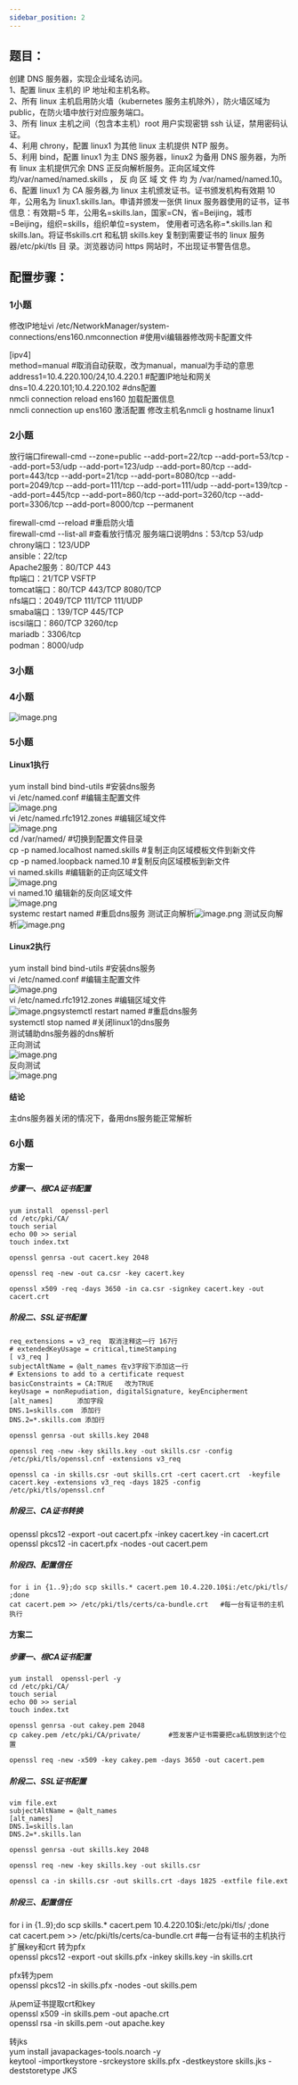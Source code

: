 ```yaml
---
sidebar_position: 2
---
```


## **题目：**
创建 DNS 服务器，实现企业域名访问。<br />1、配置 linux 主机的 IP 地址和主机名称。 <br />2、所有 linux 主机启用防火墙（kubernetes 服务主机除外），防火墙区域为 public，在防火墙中放行对应服务端口。 <br />3、所有 linux 主机之间（包含本主机）root 用户实现密钥 ssh 认证，禁用密码认证。 <br />4、利用 chrony，配置 linux1 为其他 linux 主机提供 NTP 服务。<br />5、利用 bind，配置 linux1 为主 DNS 服务器，linux2 为备用 DNS 服务器，为所有 linux 主机提供冗余 DNS 正反向解析服务。正向区域文件均/var/named/named.skills ， 反 向 区 域 文 件 均 为 /var/named/named.10。 <br />6、配置 linux1 为 CA 服务器,为 linux 主机颁发证书。证书颁发机构有效期 10 年，公用名为 linux1.skills.lan。申请并颁发一张供 linux 服务器使用的证书，证书信息：有效期=5 年，公用名=skills.lan，国家=CN，省=Beijing，城市=Beijing，组织=skills，组织单位=system， 使用者可选名称=*.skills.lan 和 skills.lan。将证书skills.crt 和私钥 skills.key 复制到需要证书的 linux 服务器/etc/pki/tls 目 录。浏览器访问 https 网站时，不出现证书警告信息。
## 配置步骤：
### 1小题
修改IP地址vi /etc/NetworkManager/system-connections/ens160.nmconnection #使用vi编辑器修改网卡配置文件

[ipv4]<br />method=manual  				      #取消自动获取，改为manual，manual为手动的意思<br />address1=10.4.220.100/24,10.4.220.1  #配置IP地址和网关<br />dns=10.4.220.101;10.4.220.102  	      #dns配置<br />nmcli connection reload  ens160 加载配置信息<br />nmcli connection up ens160 激活配置
修改主机名nmcli g hostname linux1
### 2小题
放行端口firewall-cmd --zone=public --add-port=22/tcp --add-port=53/tcp --add-port=53/udp --add-port=123/udp --add-port=80/tcp --add-port=443/tcp --add-port=21/tcp --add-port=8080/tcp --add-port=2049/tcp --add-port=111/tcp --add-port=111/udp --add-port=139/tcp --add-port=445/tcp --add-port=860/tcp --add-port=3260/tcp --add-port=3306/tcp --add-port=8000/tcp --permanent

firewall-cmd --reload   #重启防火墙<br />firewall-cmd --list-all #查看放行情况
服务端口说明dns：53/tcp 53/udp<br />chrony端口：123/UDP<br />ansible：22/tcp<br />Apache2服务：80/TCP 443<br />ftp端口：21/TCP  VSFTP<br />tomcat端口：80/TCP 443/TCP 8080/TCP<br />nfs端口：2049/TCP 111/TCP  111/UDP<br />smaba端口：139/TCP 445/TCP<br />iscsi端口：860/TCP 3260/tcp<br />mariadb：3306/tcp<br />podman：8000/udp
### 3小题
### 4小题

![image.png](https://cdn.nlark.com/yuque/0/2024/png/33622884/1713862969706-54673393-ec0f-4649-83a9-91d8e09aaa6b.png#averageHue=%23340f29&clientId=u1ccbc5f7-73d6-4&from=paste&height=88&id=u4da884be&originHeight=99&originWidth=971&originalType=binary&ratio=1.125&rotation=0&showTitle=false&size=41662&status=done&style=none&taskId=u570d0db3-dce8-4777-ae42-20050dfe32a&title=&width=863.1111111111111)
### 5小题
#### Linux1执行
yum install bind bind-utils   #安装dns服务<br />vi /etc/named.conf 	#编辑主配置文件<br />![image.png](https://cdn.nlark.com/yuque/0/2023/png/33622884/1694768644277-b8dc003e-926e-44c2-9a4d-e61ea7537dcd.png#averageHue=%23300a25&clientId=u6d4a5990-51b7-4&from=paste&height=224&id=uadcf115d&originHeight=308&originWidth=987&originalType=binary&ratio=1.375&rotation=0&showTitle=false&size=57795&status=done&style=none&taskId=ud42b02b5-b7c3-4754-9731-74931c9771e&title=&width=717.8181818181819)<br />vi /etc/named.rfc1912.zones #编辑区域文件<br />![image.png](https://cdn.nlark.com/yuque/0/2023/png/33622884/1694768554468-adcb66c4-a60f-40e3-a246-ff5278c96a6e.png#averageHue=%23300a24&clientId=u6d4a5990-51b7-4&from=paste&height=237&id=u9d22180f&originHeight=326&originWidth=518&originalType=binary&ratio=1.375&rotation=0&showTitle=false&size=35361&status=done&style=none&taskId=u3b86f3d1-5f26-4d2a-abf9-d7bb6e49808&title=&width=376.72727272727275)<br />cd /var/named/  #切换到配置文件目录<br />cp -p named.localhost named.skills #复制正向区域模板文件到新文件<br />cp -p named.loopback named.10	#复制反向区域模板到新文件<br />vi named.skills #编辑新的正向区域文件<br />![image.png](https://cdn.nlark.com/yuque/0/2023/png/33622884/1694768770130-49c9b868-563c-4359-8b30-50c5619d2ed4.png#averageHue=%23300a24&clientId=u6d4a5990-51b7-4&from=paste&height=316&id=ue50060bc&originHeight=434&originWidth=838&originalType=binary&ratio=1.375&rotation=0&showTitle=false&size=48717&status=done&style=none&taskId=u5d9bd0fa-b94a-4eae-aa66-bcbfa92eb3b&title=&width=609.4545454545455)<br />vi named.10 编辑新的反向区域文件<br />![image.png](https://cdn.nlark.com/yuque/0/2023/png/33622884/1694768796922-f3abc66a-3d3a-4419-a77b-59ff5ded0cdc.png#averageHue=%23300a24&clientId=u6d4a5990-51b7-4&from=paste&height=337&id=u82999d7e&originHeight=464&originWidth=812&originalType=binary&ratio=1.375&rotation=0&showTitle=false&size=55393&status=done&style=none&taskId=ub7a8e171-37db-4958-8774-a2d85d773da&title=&width=590.5454545454545)<br />systemc	restart named  #重启dns服务
测试正向解析![image.png](https://cdn.nlark.com/yuque/0/2023/png/33622884/1694768911842-b24cfb9c-a0d2-49d0-8dd2-45daddc87dbb.png#averageHue=%23300a25&clientId=u6d4a5990-51b7-4&from=paste&height=239&id=LuMEG&originHeight=329&originWidth=1128&originalType=binary&ratio=1.375&rotation=0&showTitle=false&size=63040&status=done&style=none&taskId=ue1bc3287-d8eb-49e9-801d-54868c02c74&title=&width=820.3636363636364)
测试反向解析![image.png](https://cdn.nlark.com/yuque/0/2023/png/33622884/1694769008189-797f400c-6572-477d-b700-d87490c844ac.png#averageHue=%23300a24&clientId=u6d4a5990-51b7-4&from=paste&height=608&id=u775a0d5e&originHeight=836&originWidth=1310&originalType=binary&ratio=1.375&rotation=0&showTitle=false&size=112998&status=done&style=none&taskId=u301fa0ef-d101-4896-99da-3257e25e9af&title=&width=952.7272727272727)
#### Linux2执行
yum install bind bind-utils   #安装dns服务<br />vi /etc/named.conf 	#编辑主配置文件<br />![image.png](https://cdn.nlark.com/yuque/0/2023/png/33622884/1694769352579-49051a10-e119-4c52-a038-f4aacb240a43.png#averageHue=%23300a25&clientId=u6d4a5990-51b7-4&from=paste&height=215&id=ud16ac350&originHeight=296&originWidth=1178&originalType=binary&ratio=1.375&rotation=0&showTitle=false&size=58245&status=done&style=none&taskId=ue5c8f0c4-82a1-4ef8-b1af-485b1402233&title=&width=856.7272727272727)<br />vi /etc/named.rfc1912.zones #编辑区域文件<br />![image.png](https://cdn.nlark.com/yuque/0/2024/png/33622884/1713330978138-9ba7ddeb-2647-4063-8ce8-b47e244467ce.png#averageHue=%230a0806&clientId=uac37162c-3352-4&from=paste&height=272&id=u1c569668&originHeight=306&originWidth=761&originalType=binary&ratio=1.125&rotation=0&showTitle=false&size=19694&status=done&style=none&taskId=uaedbe2be-6f9b-4f47-85b8-33f649aa6e8&title=&width=676.4444444444445)systemctl restart named  #重启dns服务<br />systemctl stop named #关闭linux1的dns服务<br />测试辅助dns服务器的dns解析<br />正向测试<br />![image.png](https://cdn.nlark.com/yuque/0/2023/png/33622884/1694769541094-63e1510b-e589-4281-84f8-49709287d0e0.png#averageHue=%23300a24&clientId=u6d4a5990-51b7-4&from=paste&height=273&id=u4984d80f&originHeight=376&originWidth=1304&originalType=binary&ratio=1.375&rotation=0&showTitle=false&size=64286&status=done&style=none&taskId=u34fb00d9-08ed-4e39-8e16-2d0d747f25e&title=&width=948.3636363636364)<br />反向测试<br />![image.png](https://cdn.nlark.com/yuque/0/2023/png/33622884/1694769584296-9dd16d7c-48bd-464a-bf6f-a7f531a3f5c2.png#averageHue=%23300a24&clientId=u6d4a5990-51b7-4&from=paste&height=572&id=ude4033bc&originHeight=787&originWidth=1299&originalType=binary&ratio=1.375&rotation=0&showTitle=false&size=102697&status=done&style=none&taskId=u27839020-3462-4744-927f-deb756d50a0&title=&width=944.7272727272727)
#### 结论
主dns服务器关闭的情况下，备用dns服务能正常解析
### 6小题
#### 方案一
##### 步骤一、根CA证书配置
```
yum install  openssl-perl
cd /etc/pki/CA/
touch serial
echo 00 >> serial
touch index.txt
```
```
openssl genrsa -out cacert.key 2048
```
```
openssl req -new -out ca.csr -key cacert.key
```
```
openssl x509 -req -days 3650 -in ca.csr -signkey cacert.key -out cacert.crt
```
##### 阶段二、SSL证书配置
```
req_extensions = v3_req  取消注释这一行 167行
# extendedKeyUsage = critical,timeStamping
[ v3_req ]
subjectAltName = @alt_names 在v3字段下添加这一行
# Extensions to add to a certificate request
basicConstraints = CA:TRUE   改为TRUE
keyUsage = nonRepudiation, digitalSignature, keyEncipherment
[alt_names]      添加字段
DNS.1=skills.com  添加行
DNS.2=*.skills.com 添加行
```
```
openssl genrsa -out skills.key 2048
```
```
openssl req -new -key skills.key -out skills.csr -config /etc/pki/tls/openssl.cnf -extensions v3_req
```
```
openssl ca -in skills.csr -out skills.crt -cert cacert.crt  -keyfile cacert.key -extensions v3_req -days 1825 -config /etc/pki/tls/openssl.cnf
```
##### 阶段三、CA证书转换
openssl pkcs12 -export -out cacert.pfx -inkey cacert.key -in cacert.crt <br />openssl pkcs12 -in cacert.pfx -nodes -out cacert.pem
##### 阶段四、配置信任
```
for i in {1..9};do scp skills.* cacert.pem 10.4.220.10$i:/etc/pki/tls/ ;done
cat cacert.pem >> /etc/pki/tls/certs/ca-bundle.crt   #每一台有证书的主机执行
```
#### 方案二
##### 步骤一、根CA证书配置
```
yum install  openssl-perl -y
cd /etc/pki/CA/
touch serial
echo 00 >> serial
touch index.txt
```
```
openssl genrsa -out cakey.pem 2048
cp cakey.pem /etc/pki/CA/private/		#签发客户证书需要把ca私钥放到这个位置
```
```
openssl req -new -x509 -key cakey.pem -days 3650 -out cacert.pem
```
##### 阶段二、SSL证书配置
```
vim file.ext
subjectAltName = @alt_names
[alt_names]
DNS.1=skills.lan
DNS.2=*.skills.lan
```
```
openssl genrsa -out skills.key 2048
```
```
openssl req -new -key skills.key -out skills.csr
```
```
openssl ca -in skills.csr -out skills.crt -days 1825 -extfile file.ext
```
##### **阶段三、配置信任**
for i in {1..9};do scp skills.* cacert.pem 10.4.220.10$i:/etc/pki/tls/ ;done<br />cat cacert.pem >> /etc/pki/tls/certs/ca-bundle.crt   #每一台有证书的主机执行
扩展key和crt 转为pfx<br />openssl pkcs12 -export -out skills.pfx -inkey skills.key -in skills.crt 

pfx转为pem<br />openssl pkcs12 -in skills.pfx -nodes -out skills.pem

从pem证书提取crt和key<br />openssl x509 -in skills.pem -out apache.crt<br />openssl rsa -in skills.pem -out apache.key

转jks<br />yum install javapackages-tools.noarch -y<br />keytool -importkeystore -srckeystore skills.pfx -destkeystore skills.jks -deststoretype JKS

